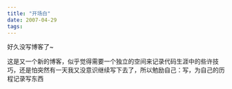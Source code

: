 ```yaml
---
title: "开场白"
date: 2007-04-29
tags:
---
```


好久没写博客了~

这是又一个新的博客，似乎觉得需要一个独立的空间来记录代码生涯中的些许技巧，还是怕突然有一天我又没意识继续写下去了，所以勉励自己：写，为自己的历程记录写东西
